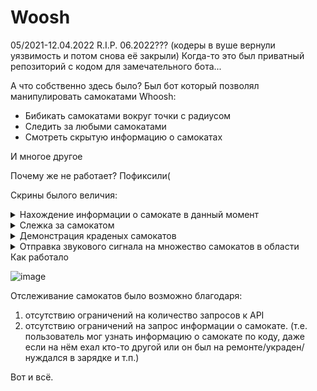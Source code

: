 # Woosh
05/2021-12.04.2022 R.I.P.
06.2022??? (кодеры в вуше вернули уязвимость и потом снова её закрыли)
Когда-то это был приватный репозиторий с кодом для замечательного бота... 

А что собственно здесь было?
Был бот который позволял манипулировать самокатами Whoosh:
- Бибикать самокатами вокруг точки с радиусом
- Следить за любыми самокатами
- Смотреть скрытую информацию о самокатах


И многое другое


Почему же не работает? Пофиксили(

Скрины былого величия:
<details>
  <summary>Нахождение информации о самокате в данный момент </summary>
  
  ![image](https://user-images.githubusercontent.com/48181730/165542466-dfc13e0d-9928-4b79-a138-7aa14eb8b53f.png)
  После нажатия "MoreInfo"

  ![image](https://user-images.githubusercontent.com/48181730/165548678-65678abd-0449-42e9-891b-1cde7f698987.png)
  
</details>

<details>
  <summary>Слежка за самокатом </summary>
  
  Бот выдавал карту перемещения самоката за последние n секунд в виде html файла.
  ![image](https://user-images.githubusercontent.com/48181730/165602447-57ba0da6-8226-40a3-9f87-6024fe1c667e.png)
  ![image](https://user-images.githubusercontent.com/48181730/165602499-7fcc2aca-e932-4850-9a57-075f8b4f5662.png)
  
</details>
<details>
  <summary>Демонстрация краденых самокатов</summary>
  
  ![image](https://user-images.githubusercontent.com/48181730/165603093-b9d9f73f-2705-40d6-86b7-2eff400ef96e.png)
  ![image](https://user-images.githubusercontent.com/48181730/165603332-36e85cce-1b5a-4f5b-983e-3cf4559052ef.png)

  
  
</details>
<details>
  <summary>Отправка звукового сигнала на множество самокатов в области</summary>
  
  ![image](https://user-images.githubusercontent.com/48181730/165603929-59579d30-4477-4759-97aa-a5b701317a3e.png)
  К сожалению видео с результатами после этой команды не осталось, но есть и другие
  Вот например:

  https://user-images.githubusercontent.com/48181730/165604530-9925fa09-6ff3-416b-a719-00b33421e2c6.mp4


  
</details>
Как работало

![image](https://user-images.githubusercontent.com/48181730/165612067-a6fe8805-7b3e-4dee-9117-3e7eeb6ee5c4.png)

Отслеживание самокатов было возможно благодаря:
1. отсутствию ограничений на количество запросов к API
2. отсутствию ограничений на запрос информации о самокате. (т.е. пользователь мог узнать информацию о самокате по коду, даже если на нём ехал кто-то другой или он был на ремонте/украден/нуждался в зарядке и т.п.)

Вот и всё.
